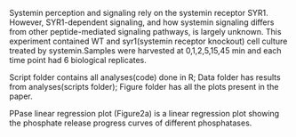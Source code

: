 Systemin perception and signaling rely on the systemin receptor SYR1. However, SYR1-dependent signaling, and how systemin signaling differs from other peptide-mediated signaling pathways, is largely unknown.
This experiment contained WT and syr1(systemin receptor knockout) cell culture treated by systemin.Samples were harvested at 0,1,2,5,15,45 min and each time point had 6 biological replicates.

Script folder contains all analyses(code) done in R;
Data folder has results from analyses(scripts folder);
Figure folder has all the plots present in the paper.

PPase linear regression plot (Figure2a) is a linear regression plot showing the phosphate release progress curves of different phosphatases.

